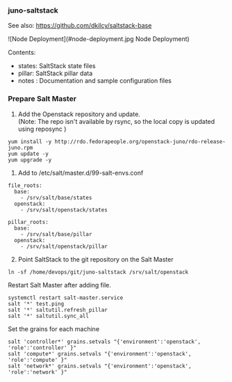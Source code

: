 ### juno-saltstack

See also: https://github.com/dkilcy/saltstack-base

![Node Deployment](#node-deployment.jpg Node Deployment)

Contents:  

- states: SaltStack state files  
- pillar: SaltStack pillar data  
- notes : Documentation and sample configuration files  


### Prepare Salt Master

1. Add the Openstack repository and update.  
(Note: The repo isn't available by rsync, so the local copy is updated using reposync )
```
yum install -y http://rdo.fedorapeople.org/openstack-juno/rdo-release-juno.rpm
yum update -y
yum upgrade -y
```

1. Add to /etc/salt/master.d/99-salt-envs.conf
```
file_roots:
  base:
    - /srv/salt/base/states
  openstack:
    - /srv/salt/openstack/states
 
pillar_roots:
  base:
    - /srv/salt/base/pillar
  openstack:
    - /srv/salt/openstack/pillar
```

2. Point SaltStack to the git repository on the Salt Master

```
ln -sf /home/devops/git/juno-saltstack /srv/salt/openstack
```

Restart Salt Master after adding file.
```
systemctl restart salt-master.service
salt '*' test.ping
salt '*' saltutil.refresh_pillar
salt '*' saltutil.sync_all
```

Set the grains for each machine
```
salt 'controller*' grains.setvals "{'environment':'openstack', 'role':'controller' }"
salt 'compute*' grains.setvals "{'environment':'openstack', 'role':'compute' }"
salt 'network*' grains.setvals "{'environment':'openstack', 'role':'network' }"
```




